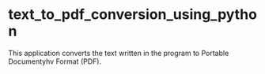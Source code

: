# text_to_pdf_conversion_using_python
This application converts the text written in the program to Portable Documentyhv Format (PDF).
